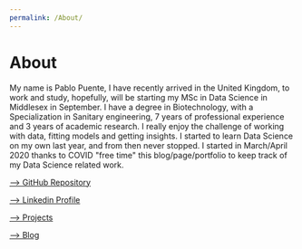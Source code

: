 ```yaml
---
permalink: /About/
---
```

# About

My name is Pablo Puente, I have recently arrived in the United Kingdom, to work and study, hopefully, will be starting my MSc in Data Science in Middlesex in September. I have a degree in Biotechnology, with a Specialization in Sanitary engineering, 7 years of professional experience and 3 years of academic research. I really enjoy the challenge of working with data, fitting models and getting insights. I started to learn Data Science on my own last year, and from then never stopped. I started in March/April 2020 thanks to COVID "free time" this blog/page/portfolio to keep track of my Data Science related work.

[--> GitHub Repository](https://github.com/PaulB86UK)

[--> Linkedin Profile](https://www.linkedin.com/in/ppuente86/)

[--> Projects](https://paulb86uk.github.io/PP_ART.github.io/Projects/)

[--> Blog](https://paulb86uk.github.io/PP_ART.github.io/Blog/)

